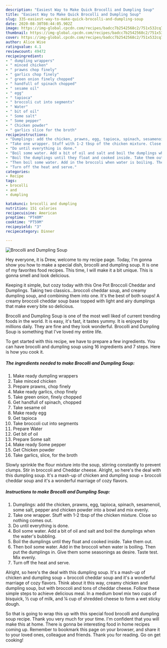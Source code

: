 ```yaml
---
description: "Easiest Way to Make Quick Brocolli and Dumpling Soup"
title: "Easiest Way to Make Quick Brocolli and Dumpling Soup"
slug: 335-easiest-way-to-make-quick-brocolli-and-dumpling-soup
date: 2020-08-30T08:44:05.902Z
image: https://img-global.cpcdn.com/recipes/badcc7b2542568c2/751x532cq70/brocolli-and-dumpling-soup-recipe-main-photo.jpg
thumbnail: https://img-global.cpcdn.com/recipes/badcc7b2542568c2/751x532cq70/brocolli-and-dumpling-soup-recipe-main-photo.jpg
cover: https://img-global.cpcdn.com/recipes/badcc7b2542568c2/751x532cq70/brocolli-and-dumpling-soup-recipe-main-photo.jpg
author: Alice Wise
ratingvalue: 4.1
reviewcount: 49472
recipeingredient:
- " dumpling wrappers"
- " minced chicken"
- " prawns chop finely"
- " garlics chop finely"
- " green onion finely chopped"
- " handfull of spinach chopped"
- " sesame oil"
- " egg"
- " tapioca"
- " broccoli cut into segments"
- " Water"
- " bit of oil"
- " Some salt"
- " Some pepper"
- " Chicken powder"
- " garlics slice for the broth"
recipeinstructions:
- "Dumplings: add the chicken, prawns, egg, tapioca, spinach, sesamenoil, some salt, pepper and chicken powder into a bowl and mix evenly."
- "Take one wrapper. Stuff with 1-2 tbsp of the chicken mixture. Close so nothing comes out."
- "Do until everything is done."
- "Boil some water. Add a bit of oil and salt and boil the dumplings when the water&#39;s bubbling."
- "Boil the dumplings until they float and cooked inside. Take them out."
- "Then boil some water. Add in the broccoli when water is boiling. Then put the dumplings in. Give them some seasonings as desire. Taste test. Mix evenly."
- "Turn off the heat and serve."
categories:
- Recipe
tags:
- brocolli
- and
- dumpling

katakunci: brocolli and dumpling 
nutrition: 151 calories
recipecuisine: American
preptime: "PT40M"
cooktime: "PT59M"
recipeyield: "3"
recipecategory: Dinner

---
```



![Brocolli and Dumpling Soup](https://img-global.cpcdn.com/recipes/badcc7b2542568c2/751x532cq70/brocolli-and-dumpling-soup-recipe-main-photo.jpg)

Hey everyone, it is Drew, welcome to my recipe page. Today, I'm gonna show you how to make a special dish, brocolli and dumpling soup. It is one of my favorites food recipes. This time, I will make it a bit unique. This is gonna smell and look delicious.

Keeping it simple, but cozy today with this One Pot Broccoli Cheddar and Dumplings. Taking two classics…broccoli cheddar soup, and creamy dumpling soup, and combining them into one. It&#39;s the best of both soups! A creamy broccoli cheddar soup base topped with light and airy dumplings that make every bite so delicious.

Brocolli and Dumpling Soup is one of the most well liked of current trending foods in the world. It is easy, it's fast, it tastes yummy. It is enjoyed by millions daily. They are fine and they look wonderful. Brocolli and Dumpling Soup is something that I've loved my entire life.


To get started with this recipe, we have to prepare a few ingredients. You can have brocolli and dumpling soup using 16 ingredients and 7 steps. Here is how you cook it.

<!--inarticleads1-->

##### The ingredients needed to make Brocolli and Dumpling Soup:

1. Make ready  dumpling wrappers
1. Take  minced chicken
1. Prepare  prawns, chop finely
1. Make ready  garlics, chop finely
1. Take  green onion, finely chopped
1. Get  handfull of spinach, chopped
1. Take  sesame oil
1. Make ready  egg
1. Get  tapioca
1. Take  broccoli cut into segments
1. Prepare  Water
1. Get  bit of oil
1. Prepare  Some salt
1. Make ready  Some pepper
1. Get  Chicken powder
1. Take  garlics, slice, for the broth


Slowly sprinkle the flour mixture into the soup, stirring constantly to prevent clumps. Stir in broccoli and Cheddar cheese. Alright, so here&#39;s the deal with this dumpling soup. It&#39;s a mash-up of chicken and dumpling soup + broccoli cheddar soup and it&#39;s a wonderful marriage of cozy flavors. 

<!--inarticleads2-->

##### Instructions to make Brocolli and Dumpling Soup:

1. Dumplings: add the chicken, prawns, egg, tapioca, spinach, sesamenoil, some salt, pepper and chicken powder into a bowl and mix evenly.
1. Take one wrapper. Stuff with 1-2 tbsp of the chicken mixture. Close so nothing comes out.
1. Do until everything is done.
1. Boil some water. Add a bit of oil and salt and boil the dumplings when the water&#39;s bubbling.
1. Boil the dumplings until they float and cooked inside. Take them out.
1. Then boil some water. Add in the broccoli when water is boiling. Then put the dumplings in. Give them some seasonings as desire. Taste test. Mix evenly.
1. Turn off the heat and serve.


Alright, so here&#39;s the deal with this dumpling soup. It&#39;s a mash-up of chicken and dumpling soup + broccoli cheddar soup and it&#39;s a wonderful marriage of cozy flavors. Think about it this way, creamy chicken and dumpling soup, but with broccoli and tons of cheddar cheese. Follow these simple steps to achieve delicious meal. In a medium bowl mix two cups of bisquick, ½ cup of milk, and ¼ cup of shredded cheese to form a wet sticky dough. 

So that is going to wrap this up with this special food brocolli and dumpling soup recipe. Thank you very much for your time. I'm confident that you will make this at home. There is gonna be interesting food in home recipes coming up. Remember to bookmark this page on your browser, and share it to your loved ones, colleague and friends. Thank you for reading. Go on get cooking!

